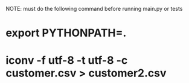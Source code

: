 NOTE: must do the following command before running main.py or tests

# export PYTHONPATH=.

# iconv -f utf-8 -t utf-8 -c customer.csv > customer2.csv
